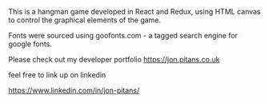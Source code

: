 This is a hangman game developed in React and Redux, using HTML canvas to control the graphical elements of the game.

Fonts were sourced using goofonts.com - a tagged search engine for google fonts.

Please check out my developer portfolio https://jon.pitans.co.uk

feel free to link up on linkedin

https://www.linkedin.com/in/jon-pitans/
